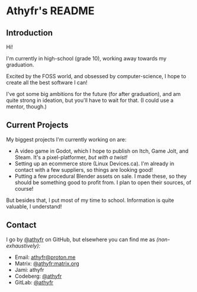 # Athyfr's README

## Introduction

Hi!

I'm currently in high-school (grade 10), working away towards my graduation.

Excited by the FOSS world, and obsessed by computer-science, I hope to create all the best software I can!

I've got some big ambitions for the future (for after graduation), and am quite strong in ideation, but you'll have to wait for that. (I could use a mentor, though.)

## Current Projects

My biggest projects I'm currently working on are:
- A video game in Godot, which I hope to publish on Itch, Game Jolt, and Steam. It's a pixel-platformer, _but with a twist!_
- Setting up an ecommerce store (Linux Devices.ca). I'm already in contact with a few suppliers, so things are looking good!
- Putting a few procedural Blender assets on sale. I made these, so they should be something good to profit from. I plan to open their sources, of course!

But besides that, I put most of my time to school. Information is quite valuable, I understand!

## Contact

I go by [@athyfr](https://github.com/athyfr/) on GitHub, but elsewhere you can find me as _(non-exhaustively):_

- Email: [athyfr@proton.me](mailto:athyfr@proton.me)
- Matrix: [@athyfr:matrix.org](https://matrix.to/#/@athyfr:matrix.org)
- Jami: athyfr
- Codeberg: [@athyfr](https://codeberg.org/athyfr)
- GitLab: [@athyfr](https://gitlab.com/athyfr)
